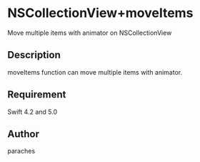 NSCollectionView+moveItems
===
Move multiple items with animator on NSCollectionView

## Description
moveItems function can move multiple items with animator.

## Requirement
Swift 4.2 and 5.0

## Author
paraches
